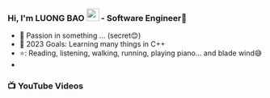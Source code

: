 ### Hi, I'm LUONG BAO <img src="https://media.giphy.com/media/hvRJCLFzcasrR4ia7z/giphy.gif" width="25px"> - Software Engineer🌻  


- 🔭 Passion in something ... (secret😊)
- 💪 2023 Goals: Learning many things in C++
- ⭐: Reading, listening, walking, running, playing piano... and blade wind😅
- 
### 📺 YouTube Videos
